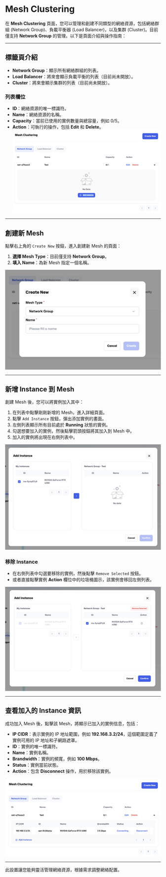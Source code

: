 # Mesh Clustering

在 **Mesh Clustering** 頁面，您可以管理和創建不同類型的網絡資源，包括網絡群組 (Network Group)、負載平衡器 (Load Balancer)，以及集群 (Cluster)。目前僅支持 **Network Group** 的管理。以下是頁面介紹與操作指南：

---

## **標籤頁介紹**

- **Network Group**：顯示所有網絡群組的列表。
- **Load Balancer**：將來會顯示負載平衡的列表（目前尚未開放）。
- **Cluster**：將來會顯示集群的列表（目前尚未開放）。

### **列表欄位**

- **ID**：網絡資源的唯一標識符。
- **Name**：網絡資源的名稱。
- **Capacity**：當前已使用的實例數量與總容量，例如 0/5。
- **Action**：可執行的操作，包括 **Edit** 和 **Delete**。
  ![Mesh list](../../../../docs-images/p09/01.Mesh%20list.jpg)

---

## **創建新 Mesh**

點擊右上角的 `Create New` 按鈕，進入創建新 Mesh 的頁面：

1. **選擇 Mesh Type**：目前僅支持 **Network Group**。
2. **填入 Name**：為新 Mesh 指定一個名稱。

![Create New Mesh](../../../../docs-images/p09/02.Create%20Mesh.jpg)

---

## **新增 Instance 到 Mesh**

創建 Mesh 後，您可以將實例加入其中：

1. 在列表中點擊剛剛新增的 Mesh，進入詳細頁面。
2. 點擊 `Add Instance` 按鈕，彈出添加實例的畫面。
3. 左側列表顯示所有目前處於 **Running** 狀態的實例。
4. 勾選想要加入的實例，然後點擊箭頭按鈕將其加入到 Mesh 中。
5. 加入的實例將出現在右側列表中。

![Add Instance](../../../../docs-images/p09/03.Add%20Instance.jpg)

### **移除 Instance**

- 在右側列表中勾選要移除的實例，然後點擊 `Remove Selected` 按鈕。
- 或者直接點擊實例 **Action** 欄位中的垃圾桶圖示，該實例會移回左側列表。

![Remove Instance](../../../../docs-images/p09/04.Remove%20Instance.jpg)

---

## **查看加入的 Instance 資訊**

成功加入 Mesh 後，點擊該 Mesh，將顯示已加入的實例信息，包括：

- **IP CIDR**：表示實例的 IP 地址範圍，例如 **192.168.3.2/24**，這個範圍定義了實例可用的 IP 地址和子網路遮罩。
- **ID**：實例的唯一標識符。
- **Name**：實例名稱。
- **Brandwidth**：實例的頻寬，例如 **100 Mbps**。
- **Status**：實例當前狀態。
- **Action**：包含 **Disconnect** 操作，用於移除該實例。

![Mesh Instance Info](../../../../docs-images/p09/05.Mesh%20Instance%20Info.jpg)

---

此設置讓您能夠靈活管理網絡資源，根據需求調整網絡配置。
